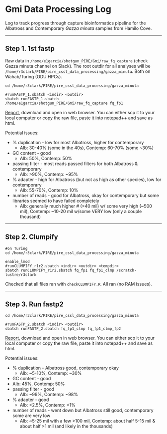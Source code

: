 # Gmi Data Processing Log

Log to track progress through capture bioinformatics pipeline for the Albatross and Contemporary *Gazza minuta* samples from Hamilo Cove.

---

## Step 1.  1st fastp

Raw data in `/home/e1garcia/shotgun_PIRE/Gmi/raw_fq_capture` (check Gazza minuta channel on Slack).  The root outdir for all analyses will be  `/home/r3clark/PIRE/pire_cssl_data_processing/gazza_minuta`. Both on Wahab/Turing (ODU HPCs).

```
cd /home/r3clark/PIRE/pire_cssl_data_processing/gazza_minuta

#runFASTP_1.sbatch <indir> <outdir>
sbatch runFASTP_1.sbatch /home/e1garcia/shotgun_PIRE/Gmi/raw_fq_capture fq_fp1
```

[Report](https://github.com/philippinespire/pire_cssl_data_processing/blob/main/gazza_minuta/fq_fp1/1st_fastp_report.html), download and open in web browser. You can either scp it to your local computer or copy the raw file, paste it into notepad++ and save as html.

Potential issues:  
* % duplication - low for most Albatross, higher for contemporary
  * Alb: 30-40% (some in the 40s), Contemp: 60-70% (some ~30%)
* GC content - good
  * Alb: 50%, Contemp: 50%
* passing filter - most reads passed filters for both Albatross & contemporary
  * Alb: >90%, Contemp: ~95%
* % adapter - high for Albatross (but not as high as other species), low for contemporary
  * Alb: 55-70%, Contemp: 10%
* number of reads - good for Albatross, okay for contemporary but some libraries seemed to have failed completely
  * Alb: generally much higher # (>40 mil) w/ some very high (~500 mil), Contemp: ~10-20 mil w/some VERY low (only a couple thousand)

---

## Step 2. Clumpify

```
#on Turing
cd /home/r3clark/PIRE/pire_cssl_data_processing/gazza_minuta

enable_lmod
#runCLUMPIFY_r1r2.sbatch <indir> <outdir> <tempdir>
sbatch runCLUMPIFY_r1r2.sbatch fq_fp1 fq_fp1_clmp /scratch-lustre/r3clark
```

Checked that all files ran with `checkCLUMPIFY.R`. All ran (no RAM issues).

---

## Step 3. Run fastp2

```
cd /home/r3clark/PIRE/pire_cssl_data_processing/gazza_minuta

#runFASTP_2.sbatch <indir> <outdir>
sbatch runFASTP_2.sbatch fq_fp1_clmp fq_fp1_clmp_fp2
```

[Report](https://github.com/philippinespire/pire_cssl_data_processing/blob/main/gazza_minuta/fq_fp1_clmp_fp2/2nd_fastp_report.html), download and open in web browser. You can either scp it to your local computer or copy the raw file, paste it into notepad++ and save as html.

Potential issues:  
* % duplication - Albatross good, contemporary okay
  * Alb: ~5-10%, Contemp: ~30%
* GC content - good
*  Alb: 45%, Contemp: 50%
* passing filter - good
  * Alb: ~99%, Contemp: ~98%
* % adapter - good
  * Alb: <2.5%, Contemp: <1%
* number of reads - went down but Albatross still good, contemporary some are very low
  * Alb: ~5-25 mil with a few >100 mil, Contemp: about half 5-15 mil & about half >1 mil (and likely in the thousands)
